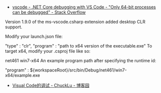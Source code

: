 


- [vscode - .NET Core debugging with VS Code - "Only 64-bit processes can be debugged" - Stack Overflow ](https://stackoverflow.com/questions/43343721/net-core-debugging-with-vs-code-only-64-bit-processes-can-be-debugged)

Version 1.9.0 of the ms-vscode.csharp extension added desktop CLR support.

Modify your launch.json file:

"type" : "clr",
"program" : "path to x64 version of the executable.exe"
To target x64, modify your .csproj file like so:

<PropertyGroup>
  <TargetFramework>net461</TargetFramework>
  <RuntimeIdentifier>win7-x64</RuntimeIdentifier>
</PropertyGroup>
An example program path after specifying the runtime id:

"program" : ${workspaceRoot}/src/bin/Debug/net461/win7-x64/example.exe

- [Visual Code的调试 - ChuckLu - 博客园 ](http://www.cnblogs.com/chucklu/p/7096088.html)
